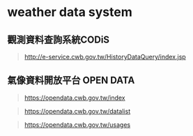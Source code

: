 # weather data system
## 觀測資料查詢系統CODiS
> http://e-service.cwb.gov.tw/HistoryDataQuery/index.jsp

## 氣像資料開放平台 OPEN DATA
> https://opendata.cwb.gov.tw/index

> https://opendata.cwb.gov.tw/datalist

> https://opendata.cwb.gov.tw/usages
